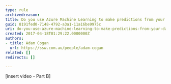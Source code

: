 ```yaml
---
type: rule
archivedreason: 
title: Do you use Azure Machine Learning to make predictions from your data?
guid: 8191fed0-7148-4792-a3a1-11a16be9975c
uri: do-you-use-azure-machine-learning-to-make-predictions-from-your-data
created: 2017-04-18T01:29:22.0000000Z
authors:
- title: Adam Cogan
  url: https://ssw.com.au/people/adam-cogan
related: []
redirects: []

---
```



[insert video - Part B]<br><br>
<br><excerpt class='endintro'></excerpt><br>
<p><br><br></p>


